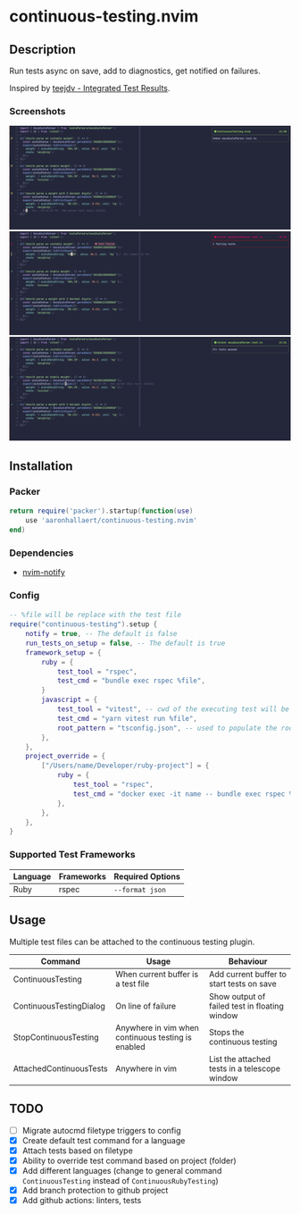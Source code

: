 # continuous-testing.nvim

## Description

Run tests async on save, add to diagnostics, get notified on failures.

Inspired by [teejdv - Integrated Test Results](https://www.youtube.com/watch?v=cf72gMBrsI0).

### Screenshots

![Test Setup](./media/test_add.png)
![Test Failure](./media/test_failure_screen.png)
![Test Success](./media/test_success_screen.png)

## Installation

### Packer

```lua
return require('packer').startup(function(use)
    use 'aaronhallaert/continuous-testing.nvim'
end)
```

### Dependencies

- [nvim-notify](https://github.com/rcarriga/nvim-notify)

### Config

```lua
-- %file will be replace with the test file
require("continuous-testing").setup {
    notify = true, -- The default is false
    run_tests_on_setup = false, -- The default is true
    framework_setup = {
        ruby = {
            test_tool = "rspec",
            test_cmd = "bundle exec rspec %file",
        }
        javascript = {
            test_tool = "vitest", -- cwd of the executing test will be at package.json
            test_cmd = "yarn vitest run %file",
            root_pattern = "tsconfig.json", -- used to populate the root option of vitest
        },
    },
    project_override = {
        ["/Users/name/Developer/ruby-project"] = {
            ruby = {
                test_tool = "rspec",
                test_cmd = "docker exec -it name -- bundle exec rspec %file",
            },
        },
    },
}
```

### Supported Test Frameworks

| Language | Frameworks | Required Options |
| -------- | ---------- | ---------------- |
| Ruby     | rspec      | `--format json`  |

## Usage

Multiple test files can be attached to the continuous testing plugin.

| Command                 | Usage                                              | Behaviour                                     |
| ----------------------- | -------------------------------------------------- | --------------------------------------------- |
| ContinuousTesting       | When current buffer is a test file                 | Add current buffer to start tests on save     |
| ContinuousTestingDialog | On line of failure                                 | Show output of failed test in floating window |
| StopContinuousTesting   | Anywhere in vim when continuous testing is enabled | Stops the continuous testing                  |
| AttachedContinuousTests | Anywhere in vim                                    | List the attached tests in a telescope window |

## TODO

- [ ] Migrate autocmd filetype triggers to config
- [x] Create default test command for a language
- [x] Attach tests based on filetype
- [x] Ability to override test command based on project (folder)
- [x] Add different languages (change to general command `ContinuousTesting` instead of `ContinuousRubyTesting`)
- [x] Add branch protection to github project
- [x] Add github actions: linters, tests
